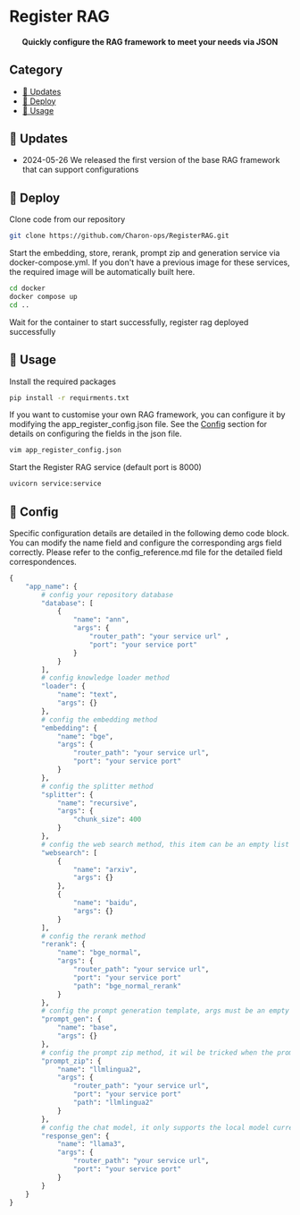 # Register RAG

<h4 align=center>
<p>Quickly configure the RAG framework to meet your needs via JSON</p>
</h4>

## Category
- [📣 Updates](#updates)
- [📣 Deploy](#deploy)
- [📣 Usage](#usage)

## 📣 Updates
- 2024-05-26 We released the first version of the base RAG framework that can support configurations

## 📣 Deploy

Clone code from our repository

```bash
git clone https://github.com/Charon-ops/RegisterRAG.git
```

Start the embedding, store, rerank, prompt zip and generation service via docker-compose.yml. If you don't have a previous image for these services, the required image will be automatically built here.

```bash
cd docker
docker compose up
cd ..
```

Wait for the container to start successfully, register rag deployed successfully

## 📣 Usage

Install the required packages

```bash
pip install -r requirments.txt
```

If you want to customise your own RAG framework, you can configure it by modifying the app_register_config.json file. See the [Config](#config) section for details on configuring the fields in the json file.
```bash
vim app_register_config.json
```

Start the Register RAG service (default port is 8000)

```bash
uvicorn service:service
```

## 📣 Config

Specific configuration details are detailed in the following demo code block. You can modify the name field and configure the corresponding args field correctly. Please refer to the config_reference.md file for the detailed field correspondences.

```python
{
    "app_name": {
        # config your repository database
        "database": [
            {
                "name": "ann",
                "args": {
                    "router_path": "your service url" ,
                    "port": "your service port"
                }
            }
        ],
        # config knowledge loader method
        "loader": {
            "name": "text",
            "args": {}
        },
        # config the embedding method
        "embedding": {
            "name": "bge",
            "args": {
                "router_path": "your service url",
                "port": "your service port"
            }
        },
        # config the splitter method
        "splitter": {
            "name": "recursive",
            "args": {
                "chunk_size": 400
            }
        },
        # config the web search method, this item can be an empty list
        "websearch": [
            {
                "name": "arxiv",
                "args": {}
            },
            {
                "name": "baidu",
                "args": {}
            }
        ],
        # config the rerank method
        "rerank": {
            "name": "bge_normal",
            "args": {
                "router_path": "your service url",
                "port": "your service port"
                "path": "bge_normal_rerank"
            }
        },
        # config the prompt generation template, args must be an empty dict
        "prompt_gen": {
            "name": "base",
            "args": {}
        },
        # config the prompt zip method, it wil be tricked when the prompt is too long
        "prompt_zip": {
            "name": "llmlingua2",
            "args": {
                "router_path": "your service url",
                "port": "your service port"
                "path": "llmlingua2"
            }
        },
        # config the chat model, it only supports the local model currently
        "response_gen": {
            "name": "llama3",
            "args": {
                "router_path": "your service url",
                "port": "your service port"
            }
        }
    }
}
```